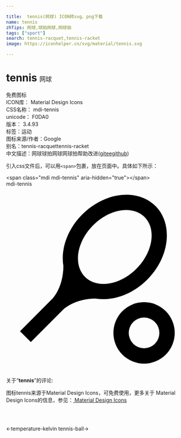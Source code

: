 ```yaml
---

title:  tennis(网球) ICON转svg、png下载
name: tennis
zhTips: 网球,球拍网球,网球拍
tags: ["sport"]
search: tennis-racquet,tennis-racket
image: https://iconhelper.cn/svg/material/tennis.svg

---
```


# tennis  <small style="font-size: 60%;font-weight: 100">网球</small>


<div class="detail-page">
<p>
<span><span class="badge-success badge">免费图标</span> </span>
<br/>
<span>
ICON库：
<span class="badge-secondary badge">Material Design Icons</span> 
</span>
<br/>
<span>
CSS名称：
<span class="badge-secondary badge">mdi-tennis</span> 
</span>
<br/>
<span>
unicode：
<span class="badge-secondary badge">F0DA0</span> 
<copy-btn content='F0DA0' btn-title=""></copy-btn>
<copy-btn :content='String.fromCodePoint(parseInt("F0DA0", 16))' btn-title="复制U"></copy-btn>
</span>
<br/>
<span>
版本：
<span class="badge-secondary badge">3.4.93</span> 
</span><br/><span>标签：<span class="badge-light badge"><router-link to="/tags/sport.html">运动</router-link></span></span>
<br/>
<span>图标来源/作者：<span class="badge-light badge">Google</span></span> 
<br/>
<span>别名：<span class="badge-light badge">tennis-racquet</span><span class="badge-light badge">tennis-racket</span></span><br/><span class="zh-detail">中文描述：<span class="badge-primary badge">网球</span><span class="badge-primary badge">球拍网球</span><span class="badge-primary badge">网球拍</span><span class="help-link"><span>帮助改进</span>(<a href="https://gitee.com/liuwave/icon-helper/edit/master/json/material/tennis.json" target="_blank" rel="noopener noreferrer">gitee</a><a href="https://github.com/liuwave/icon-helper/edit/master/json/material/tennis.json" target="_blank" rel="noopener noreferrer">github</a></span>)</span><br/>
</p>
</div>
<div class="alert alert-dark">
  <i class="mdi mdi-tennis mdi-48px"></i>
  <i class="mdi mdi-tennis mdi-36px"></i>
  <i class="mdi mdi-tennis mdi-24px"></i>
  <i class="mdi mdi-tennis mdi-18px"></i>
</div>
<div>
  <p>引入css文件后，可以用<code>&lt;span&gt;</code>包裹，放在页面中。具体如下所示：    
  </p>
  <div class="alert alert-primary" style="font-size: 14px">
    &lt;span class="mdi mdi-tennis" aria-hidden="true"&gt;&lt;/span&gt;
    <copy-btn content='<span class="mdi mdi-tennis" aria-hidden="true"></span>'></copy-btn>
  </div>
  <div class="alert alert-secondary">
    <i class="mdi mdi-tennis"
    style="font-size: 24px"
    aria-hidden="true"></i> mdi-tennis
    <copy-btn content="mdi-tennis" btn-title="复制图标名称"></copy-btn>
  </div>
</div>
<div id="svg" class="svg-wrap">
<svg xmlns="http://www.w3.org/2000/svg" viewBox="0 0 24 24"><path d="M18,15A4,4 0 0,1 22,19A4,4 0 0,1 18,23A4,4 0 0,1 14,19A4,4 0 0,1 18,15M18,17A2,2 0 0,0 16,19A2,2 0 0,0 18,21A2,2 0 0,0 20,19A2,2 0 0,0 18,17M6.05,14.54C6.05,14.54 7.46,13.12 7.47,10.3C7.11,8.11 7.97,5.54 9.94,3.58C12.87,0.65 17.14,0.17 19.5,2.5C21.83,4.86 21.35,9.13 18.42,12.06C16.46,14.03 13.89,14.89 11.7,14.53C8.88,14.54 7.46,15.95 7.46,15.95L3.22,20.19L1.81,18.78L6.05,14.54M18.07,3.93C16.5,2.37 13.5,2.84 11.35,5C9.21,7.14 8.73,10.15 10.29,11.71C11.86,13.27 14.86,12.79 17,10.65C19.16,8.5 19.63,5.5 18.07,3.93Z" /></svg>
</div>
<detail full-name='mdi-tennis'></detail>
<div class="icon-detail__container">
<p>关于“<b>tennis</b>”的评论:</p>
</div>
<Vssue title="关于“tennis”的评论" />    
<div><p>图标tennis来源于Material Design Icons，可免费使用，更多关于 Material Design Icons的信息，参见：<a target="_blank" href="https://iconhelper.cn/material.html"> Material Design Icons</a>
</p></div>

<div style="padding:2rem 0 " class="page-nav"><p class="inner"><span class="prev">←<router-link to="/icon/temperature-kelvin.html">temperature-kelvin</router-link></span> <span class="next"><router-link to="/icon/tennis-ball.html">tennis-ball</router-link>→</span></p></div>

